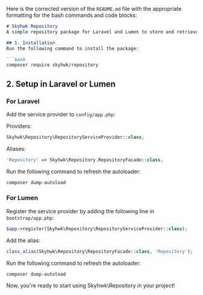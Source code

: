 Here is the corrected version of the `README.md` file with the appropriate formatting for the bash commands and code blocks:

```markdown
# Skyhwk Repository
A simple repository package for Laravel and Lumen to store and retrieve text files.

## 1. Installation
Run the following command to install the package:

```bash
composer require skyhwk/repository
```

## 2. Setup in Laravel or Lumen

### For Laravel
Add the service provider to `config/app.php`:

Providers:
```php
Skyhwk\Repository\RepositoryServiceProvider::class,
```

Aliases:
```php
'Repository' => Skyhwk\Repository.RepositoryFacade::class,
```

Run the following command to refresh the autoloader:

```bash
composer dump-autoload
```

### For Lumen
Register the service provider by adding the following line in `bootstrap/app.php`:

```php
$app->register(Skyhwk\Repository\RepositoryServiceProvider::class);
```

Add the alias:

```php
class_alias(Skyhwk\Repository\RepositoryFacade::class, 'Repository');
```

Run the following command to refresh the autoloader:

```bash
composer dump-autoload
```

Now, you're ready to start using Skyhwk\Repository in your project!
```
